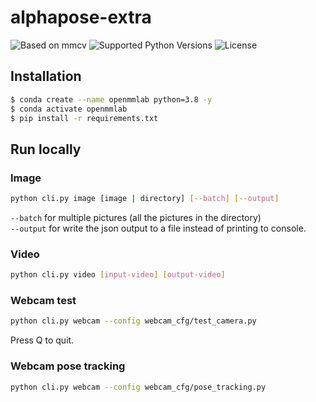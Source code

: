 # alphapose-extra

![Based on `mmcv`](https://img.shields.io/badge/based%20on-mmcv-blueviolet?style=flat-square) ![Supported Python Versions](https://img.shields.io/pypi/pyversions/mmcv?style=flat-square) ![License](https://img.shields.io/github/license/91b4dd62/alphapose-extra?style=flat-square)

## Installation

```bash
$ conda create --name openmmlab python=3.8 -y
$ conda activate openmmlab
$ pip install -r requirements.txt
```

## Run locally

### Image

```sh
python cli.py image [image | directory] [--batch] [--output]
```
`--batch` for multiple pictures (all the pictures in the directory)  
`--output` for write the json output to a file instead of printing to console.

### Video

```sh
python cli.py video [input-video] [output-video]
```

### Webcam test

```sh
python cli.py webcam --config webcam_cfg/test_camera.py
```
Press Q to quit.

### Webcam pose tracking

```sh
python cli.py webcam --config webcam_cfg/pose_tracking.py
```

